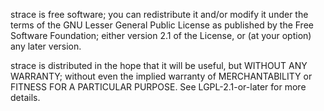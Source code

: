 strace is free software; you can redistribute it and/or modify it
under the terms of the GNU Lesser General Public License as published
by the Free Software Foundation; either version 2.1 of the License,
or (at your option) any later version.

strace is distributed in the hope that it will be useful, but
WITHOUT ANY WARRANTY; without even the implied warranty of MERCHANTABILITY
or FITNESS FOR A PARTICULAR PURPOSE.  See LGPL-2.1-or-later for more details.